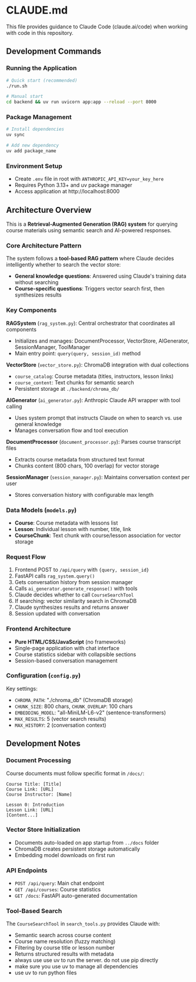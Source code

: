 # CLAUDE.md

This file provides guidance to Claude Code (claude.ai/code) when working with code in this repository.

## Development Commands

### Running the Application
```bash
# Quick start (recommended)
./run.sh

# Manual start
cd backend && uv run uvicorn app:app --reload --port 8000
```

### Package Management
```bash
# Install dependencies
uv sync

# Add new dependency
uv add package_name
```

### Environment Setup
- Create `.env` file in root with `ANTHROPIC_API_KEY=your_key_here`
- Requires Python 3.13+ and uv package manager
- Access application at http://localhost:8000

## Architecture Overview

This is a **Retrieval-Augmented Generation (RAG) system** for querying course materials using semantic search and AI-powered responses.

### Core Architecture Pattern

The system follows a **tool-based RAG pattern** where Claude decides intelligently whether to search the vector store:
- **General knowledge questions**: Answered using Claude's training data without searching
- **Course-specific questions**: Triggers vector search first, then synthesizes results

### Key Components

**RAGSystem** (`rag_system.py`): Central orchestrator that coordinates all components
- Initializes and manages: DocumentProcessor, VectorStore, AIGenerator, SessionManager, ToolManager
- Main entry point: `query(query, session_id)` method

**VectorStore** (`vector_store.py`): ChromaDB integration with dual collections
- `course_catalog`: Course metadata (titles, instructors, lesson links)
- `course_content`: Text chunks for semantic search
- Persistent storage at `./backend/chroma_db/`

**AIGenerator** (`ai_generator.py`): Anthropic Claude API wrapper with tool calling
- Uses system prompt that instructs Claude on when to search vs. use general knowledge
- Manages conversation flow and tool execution

**DocumentProcessor** (`document_processor.py`): Parses course transcript files
- Extracts course metadata from structured text format
- Chunks content (800 chars, 100 overlap) for vector storage

**SessionManager** (`session_manager.py`): Maintains conversation context per user
- Stores conversation history with configurable max length

### Data Models (`models.py`)

- **Course**: Course metadata with lessons list
- **Lesson**: Individual lesson with number, title, link
- **CourseChunk**: Text chunk with course/lesson association for vector storage

### Request Flow

1. Frontend POST to `/api/query` with `{query, session_id}`
2. FastAPI calls `rag_system.query()`
3. Gets conversation history from session manager
4. Calls `ai_generator.generate_response()` with tools
5. Claude decides whether to call `CourseSearchTool`
6. If searching: vector similarity search in ChromaDB
7. Claude synthesizes results and returns answer
8. Session updated with conversation

### Frontend Architecture

- **Pure HTML/CSS/JavaScript** (no frameworks)
- Single-page application with chat interface
- Course statistics sidebar with collapsible sections
- Session-based conversation management

### Configuration (`config.py`)

Key settings:
- `CHROMA_PATH`: "./chroma_db" (ChromaDB storage)
- `CHUNK_SIZE`: 800 chars, `CHUNK_OVERLAP`: 100 chars
- `EMBEDDING_MODEL`: "all-MiniLM-L6-v2" (sentence-transformers)
- `MAX_RESULTS`: 5 (vector search results)
- `MAX_HISTORY`: 2 (conversation context)

## Development Notes

### Document Processing
Course documents must follow specific format in `/docs/`:
```
Course Title: [Title]
Course Link: [URL]
Course Instructor: [Name]

Lesson 0: Introduction
Lesson Link: [URL]
[Content...]
```

### Vector Store Initialization
- Documents auto-loaded on app startup from `../docs` folder
- ChromaDB creates persistent storage automatically
- Embedding model downloads on first run

### API Endpoints
- `POST /api/query`: Main chat endpoint
- `GET /api/courses`: Course statistics
- `GET /docs`: FastAPI auto-generated documentation

### Tool-Based Search
The `CourseSearchTool` in `search_tools.py` provides Claude with:
- Semantic search across course content
- Course name resolution (fuzzy matching)
- Filtering by course title or lesson number
- Returns structured results with metadata
- always use use uv to run the server. do not use pip directly
- make sure you use uv to manage all dependencies
- use uv to run python files